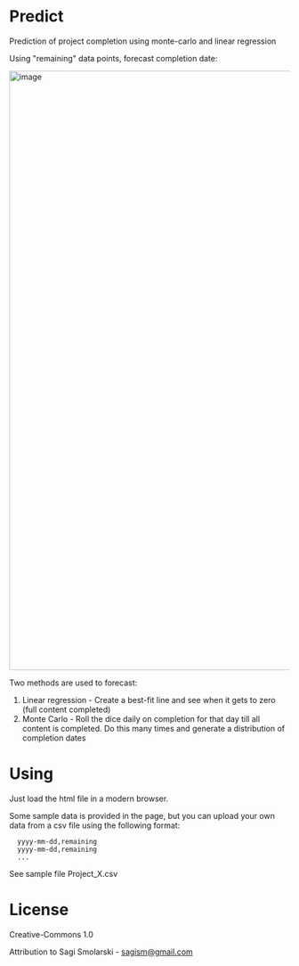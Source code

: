 # Predict
Prediction of project completion using monte-carlo and linear regression

Using "remaining" data points, forecast completion date:

<img width="1076" alt="image" src="https://github.com/user-attachments/assets/56b96c82-87e5-4b8a-bd37-a7826cf7bb5e" />

Two methods are used to forecast:

  1. Linear regression - Create a best-fit line and see when it gets to zero (full content completed)
  2. Monte Carlo - Roll the dice daily on completion for that day till all content is completed. Do this many times and generate a distribution of completion dates

# Using

Just load the html file in a modern browser.

Some sample data is provided in the page, but you can upload your own data from a csv file using the following format:

```
  yyyy-mm-dd,remaining
  yyyy-mm-dd,remaining
  ...
```

See sample file Project_X.csv

# License

Creative-Commons 1.0

Attribution to Sagi Smolarski - sagism@gmail.com
